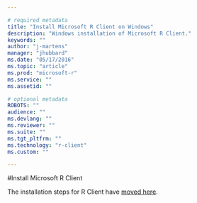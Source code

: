 ```yaml
---

# required metadata
title: "Install Microsoft R Client on Windows"
description: "Windows installation of Microsoft R Client."
keywords: ""
author: "j-martens"
manager: "jhubbard"
ms.date: "05/17/2016"
ms.topic: "article"
ms.prod: "microsoft-r"
ms.service: ""
ms.assetid: ""

# optional metadata
ROBOTS: ""
audience: ""
ms.devlang: ""
ms.reviewer: ""
ms.suite: ""
ms.tgt_pltfrm: ""
ms.technology: "r-client"
ms.custom: ""

---
```


#Install Microsoft R Client

The installation steps for R Client have [moved here](r-client-install.md).
